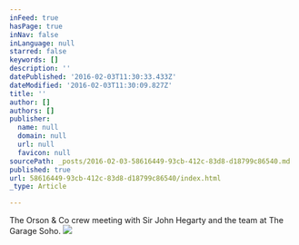 ```yaml
---
inFeed: true
hasPage: true
inNav: false
inLanguage: null
starred: false
keywords: []
description: ''
datePublished: '2016-02-03T11:30:33.433Z'
dateModified: '2016-02-03T11:30:09.827Z'
title: ''
author: []
authors: []
publisher:
  name: null
  domain: null
  url: null
  favicon: null
sourcePath: _posts/2016-02-03-58616449-93cb-412c-83d8-d18799c86540.md
published: true
url: 58616449-93cb-412c-83d8-d18799c86540/index.html
_type: Article

---
```

The Orson & Co crew meeting with Sir John Hegarty and the team at The Garage Soho.
![](https://the-grid-user-content.s3-us-west-2.amazonaws.com/7539da10-2b5c-44e4-a804-cdbaf0f1ed5f.JPG)